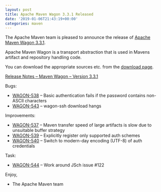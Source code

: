 ```yaml
---
layout: post
title: Apache Maven Wagon 3.3.1 Released
date: '2019-01-06T21:43:19+00:00'
categories: maven
---
```

<div class="entry-content"><p>The Apache Maven team is pleased to announce the release of
<a href="https://maven.apache.org/wagon/">Apache Maven Wagon 3.3.1</a>.</p>

<p>Apache Maven Wagon is a transport abstraction that is used in Mavens
artifact and repository handling code.</p>

<p>You can download the appropriate sources etc. from the <a href="https://maven.apache.org/wagon/download.cgi">download page</a>.</p>

<!-- more -->


<p><a href="https://issues.apache.org/jira/secure/ReleaseNote.jspa?projectId=12318122&amp;version=12344772">Release Notes &ndash; Maven Wagon &ndash; Version 3.3.1</a></p>

<p>Bugs:</p>

<ul>
<li><a href="https://issues.apache.org/jira/browse/WAGON-538">WAGON-538</a> &ndash; Basic authentication fails if the password contains non-ASCII characters</li>
<li><a href="https://issues.apache.org/jira/browse/WAGON-543">WAGON-543</a> &ndash; wagon-ssh download hangs</li>
</ul>


<p>Improvements:</p>

<ul>
<li><a href="https://issues.apache.org/jira/browse/WAGON-537">WAGON-537</a> &ndash; Maven transfer speed of large artifacts is slow due to unsuitable buffer strategy</li>
<li><a href="https://issues.apache.org/jira/browse/WAGON-539">WAGON-539</a> &ndash; Explicitly register only supported auth schemes</li>
<li><a href="https://issues.apache.org/jira/browse/WAGON-540">WAGON-540</a> &ndash; Switch to modern-day encoding (UTF-8) of auth credentials</li>
</ul>


<p>Task:</p>

<ul>
<li><a href="https://issues.apache.org/jira/browse/WAGON-544">WAGON-544</a> &ndash; Work around JSch issue #122</li>
</ul>


<p>Enjoy,</p>

<ul>
<li>The Apache Maven team</li>
</ul>

</div>
